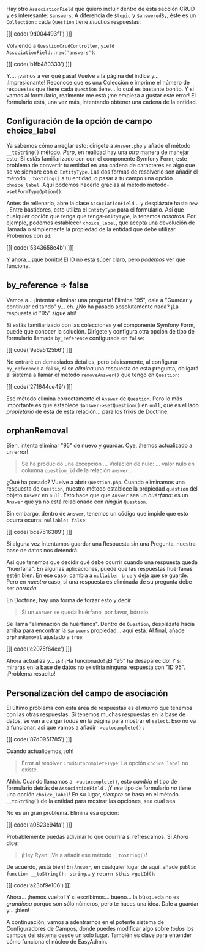 Hay otro `AssociationField` que quiero incluir dentro de esta sección CRUD
y es interesante: `$answers`. A diferencia de `$topic` y `$answeredBy`, éste es un
 `Collection` : cada `Question` tiene *muchas* respuestas:

[[[ code('9d004493f1') ]]]

Volviendo a `QuestionCrudController`, `yield AssociationField::new('answers')`:

[[[ code('b1fb480333') ]]]

Y.... ¡vamos a ver qué pasa! Vuelve a la página del índice y... ¡Impresionante!
Reconoce que es una Colección e imprime el número de respuestas que tiene cada
 `Question` tiene... lo cual es bastante bonito. Y si vamos al formulario, realmente me está
¡me empieza a gustar este error! El formulario está, una vez más, intentando obtener una cadena
de la entidad.

## Configuración de la opción de campo choice_label

Ya sabemos cómo arreglar esto: dirígete a `Answer.php` y añade el método `__toString()`
método. *Pero*, en realidad hay una *otra* manera de manejar esto. Si estás familiarizado con
con el componente Symfony Form, este problema de convertir tu entidad en una
cadena de caracteres es algo que se ve siempre con el `EntityType`. Las dos formas de
resolverlo son añadir el método `__toString()` a tu entidad, *o* pasar a tu
campo una opción `choice_label`. Aquí podemos hacerlo gracias al método
 método`->setFormTypeOption()`.

Antes de rellenarlo, abre la clase `AssociationField`... y desplázate hasta
 `new` . Entre bastidores, esto utiliza el `EntityType` para el formulario. Así que cualquier opción que tenga
 que tenga`EntityType`, la tenemos *nosotros*. Por ejemplo, podemos establecer `choice_label`, que acepta
una devolución de llamada o simplemente la propiedad de la entidad que debe utilizar. Probemos con `id`:

[[[ code('5343658e4b') ]]]

Y ahora... ¡qué bonito! El ID no está súper claro, pero *podemos* ver que funciona.

## by_reference => false

Vamos a... ¡intentar eliminar una pregunta! Elimina "95", dale a "Guardar y continuar editando"
y... eh. ¿No ha pasado absolutamente nada? ¡La respuesta id "95" sigue ahí!

Si estás familiarizado con las colecciones y el componente Symfony Form, puede que
conocer la solución. Dirígete y configura otra opción de tipo de formulario llamada `by_reference`
configurada en `false`:

[[[ code('9a6a5125b6') ]]]

No entraré en demasiados detalles, pero básicamente, al configurar `by_reference` a `false`,
si se *elimina* una respuesta de esta pregunta, obligará al sistema a llamar
el método `removeAnswer()` que tengo en `Question`:

[[[ code('271644ce49') ]]]

Ese método elimina correctamente el `Answer` de `Question`. Pero lo más importante es que
establece `$answer->setQuestion()` en `null`, que es el lado *propietario* de esta
de esta relación... para los frikis de Doctrine.

## orphanRemoval

Bien, intenta eliminar "95" de nuevo y guardar. Oye, ¡hemos actualizado a un error!

> Se ha producido una excepción ... Violación de nulo: ... valor nulo en
> columna `question_id` de la relación `answer`...

¿Qué ha pasado? Vuelve a abrir `Question.php`. Cuando eliminamos una respuesta de `Question`,
nuestro método establece la propiedad `question` del objeto `Answer` en `null`. Esto hace que
que `Answer` sea un _huérfano_: es un `Answer` que ya no está relacionado con *ningún* `Question`.

Sin embargo, dentro de `Answer`, tenemos un código que impide que esto ocurra
ocurra: `nullable: false`:

[[[ code('bce7516389') ]]]

Si alguna vez intentamos guardar una Respuesta sin una Pregunta, nuestra base de datos nos detendrá.

Así que tenemos que decidir qué debe ocurrir cuando una respuesta queda "huérfana". En algunas
aplicaciones, puede que las respuestas huérfanas estén bien. En ese caso, cambia a `nullable: true`
y deja que se guarde. Pero en *nuestro* caso, si una respuesta es eliminada de su pregunta
debe ser *borrada*.

En Doctrine, hay una forma de forzar esto y decir

> Si un `Answer` se queda huérfano, por favor, bórralo.

Se llama "eliminación de huérfanos". Dentro de `Question`, desplázate hacia arriba para encontrar la `$answers`
propiedad... aquí está. Al final, añade `orphanRemoval` ajustado a `true`:

[[[ code('c2075f64ee') ]]]

Ahora actualiza y... ¡sí! ¡Ha funcionado! ¡El "95" ha desaparecido! Y si miraras en la base de datos
no existiría ninguna respuesta con "ID 95". ¡Problema resuelto!

## Personalización del campo de asociación

El último problema con esta área de respuestas es el *mismo* que tenemos con las otras
respuestas. Si tenemos muchas respuestas en la base de datos, se van a cargar *todas* en
la página para mostrar el `select`. Eso no va a funcionar, así que vamos a añadir
 `->autocomplete()` :

[[[ code('87d0951785') ]]]

Cuando actualicemos, ¡oh!

> Error al resolver `CrudAutocompleteType`: La opción `choice_label` no existe.

Ahhh. Cuando llamamos a `->autocomplete()`, esto *cambia* el tipo de formulario detrás de
 `AssociationField` . ¡Y *ese* tipo de formulario *no* tiene una opción `choice_label`!
En su lugar, *siempre* se basa en el método `__toString()` de la entidad para mostrar
las opciones, sea cual sea.

No es un gran problema. Elimina esa opción:

[[[ code('a0823e94fa') ]]]

Probablemente puedas adivinar lo que ocurrirá si refrescamos. Sí *Ahora* dice:

> ¡Hey Ryan! ¡Ve a añadir ese método `__toString()`!

De acuerdo, ¡está bien! En `Answer`, en cualquier lugar de aquí, añade `public function __toString(): string`...
y `return $this->getId()`:

[[[ code('a23bf9e106') ]]]

Ahora... ¡hemos vuelto! Y si escribimos... bueno... la búsqueda no es *grandiosa* porque
son sólo números, pero te haces una idea. Dale a guardar y... ¡bien!

A continuación, vamos a adentrarnos en el potente sistema de Configuradores de Campos, donde puedes modificar
algo sobre *todos* los campos del sistema desde un solo lugar. También es clave para
entender cómo funciona el núcleo de EasyAdmin.
